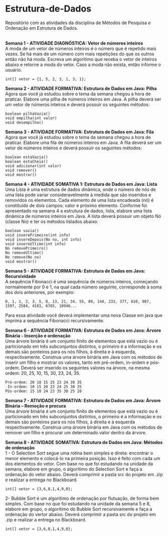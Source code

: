 # Estrutura-de-Dados
Repositório com as atividades da disciplina de Métodos de Pesquisa e Ordenação em Estrutura de Dados.
<br />
<br />
<p>
<strong>Semana 1 - ATIVIDADE DIAGNÓSTICA: Vetor de números inteiros</strong><br />
A moda de um vetor de números inteiros é o número que é repetido mais vezes. Se há mais de um número com mais repetições do que os outros então não há moda. Escreva um algorítimo que receba o vetor de inteiros abaixo e retorne a moda do vetor. Caso a moda não exista, então informe o usuário. 

    int[] vetor = {1, 5, 2, 3, 1, 3, 1};
</p>
<p>
<strong>Semana 2 - ATIVIDADE FORMATIVA: Estrutura de Dados em Java: Pilha</strong><br />
Agora que você já estudou sobre o tema da semana chegou a hora de praticar. Elabore uma pilha de números inteiros em Java. A pilha deverá ser um vetor de números inteiros e deverá possuir os seguintes métodos: 

    boolean pilhaVazia()
    void empilha(int valor)
    void desempilha()
</p>
<p>
<strong>Semana 3 - ATIVIDADE FORMATIVA: Estrutura de Dados em Java: Fila</strong><br />
Agora que você já estudou sobre o tema da semana chegou a hora de praticar. Elabore uma fila de números inteiros em Java. A fila deverá ser um vetor de números inteiros e deverá possuir os seguintes métodos:

    boolean estaVazia() 
    boolean estaCheia() 
    void adicionar(int valor) 
    void remover() 
    void mostrar()
</p>
<p>
<strong>Semana 4 - ATIVIDADE SOMATIVA 1: Estrutura de Dados em Java: Lista</strong><br />
Uma Lista é uma estrutura de dados dinâmica, onde o número de nós de uma lista pode variar consideravelmente à medida que são inseridos e removidos os elementos. Cada elemento de uma lista encadeada (nó) é constituído de dois campos: valor e próximo elemento. Conforme foi apresentado na semana 4 a estrutura de dados, lista, elabore uma lista dinâmica de números inteiros em Java. A lista deverá possuir um objeto Nó (classe No) e ter os métodos listados abaixo:

    boolean vazia()
    void inserePrimeiro(int info)
    void insereDepois(No no, int info)
    void insereUltimo(int info)
    No removePrimeiro()
    No removeUltimo()
    No remove(No no)
    void mostrar()
</p>
<p>
<strong>Semana 5 - ATIVIDADE FORMATIVA: Estrutura de Dados em Java: Recursividade</strong><br />
A sequência Fibonacci é uma sequência de números inteiros, começando normalmente por 0 e 1, na qual cada número seguinte, corresponde à soma dos dois anteriores, por exemplo:
    
    0, 1, 1, 2, 3, 5, 8, 13, 21, 34, 55, 89, 144, 233, 377, 610, 987, 1597, 2584, 4181, 6765, 10946...
    
Para essa atividade você deverá implementar uma nova Classe em java que imprima a sequência Fibonacci recursivamente.
</p>
<strong>Semana 6 - ATIVIDADE FORMATIVA: Estrutura de Dados em Java: Árvore Binária - Inserção e ordenação</strong><br />
Uma árvore binária é um conjunto finito de elementos que está vazio ou é particionado em três subconjuntos distintos, o primeiro é a informação e os demais são ponteiros para os nós filhos, à direita e à esquerda, respectivamente. Construa uma árvore binária em Java com os métodos de inserir um filho e mostrar os valores, tanto em pré-ordem, in-ordem e pós-ordem. Deverá ser inserido os seguintes valores na árvore, na mesma ordem: 20, 25, 10, 15, 30, 23, 24, 35.

    Pré-ordem: 20 10 15 25 23 24 30 35
     In-ordem: 10 15 20 23 24 25 30 35
    Pós-ordem: 15 10 24 23 35 30 25 20

</p>
</p>
<strong>Semana 7 - ATIVIDADE FORMATIVA: Estrutura de Dados em Java: Árvore Binária – Remoção e procura</strong><br />
Uma árvore binária é um conjunto finito de elementos que está vazio ou é particionado em três subconjuntos distintos, o primeiro é a informação e os demais são ponteiros para os nós filhos, à direita e à esquerda respectivamente. Construa uma árvore binária em Java com os métodos de remover um filho e procurar um determinado valor dentro da árvore.
</p>
</p>
<strong>Semana 8 - ATIVIDADE SOMATIVA: Estrutura de Dados em Java: Métodos de ordenação</strong><br />
1 - O Selection Sort segue uma rotina bem simples e direta: encontrar o menor elemento e colocá-lo na primeira posição. Isso é feito com cada um dos elementos do vetor. Com base no que foi estudando na unidade da semana, elabore em grupo, o algorítimo do Selection Sort e faça a ordenação do vetor abaixo. Deverá comprimir a pasta src do projeto em .zip e realizar a entrega no Blackboard.

    int[] vetor = {3,6,8,1,4,9,0};

2- Bubble Sort é um algorítimo de ordenação por flutuação, de forma bem simples. Com base no que foi estudando na unidade da semana 5 e 8, elabore em grupo, o algorítimo do Bubble Sort recursivamente e faça a ordenação do vertor abaixo. Deverá comprimir a pasta src do projeto em .zip e realizar a entrega no Blackboard.

    int[] vetor = {3,6,8,1,4,9,0};
</p>